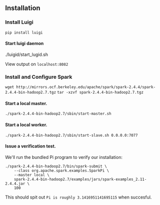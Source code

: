 ## Installation

### Install Luigi
`pip install luigi`

#### Start luigi daemon

./luigid/start_lugid.sh

View output on `localhost:8082`


### Install and Configure Spark
`wget http://mirrors.ocf.berkeley.edu/apache/spark/spark-2.4.4/spark-2.4.4-bin-hadoop2.7.tgz`
`tar -xzvf spark-2.4.4-bin-hadoop2.7.tgz`

#### Start a local master.
`./spark-2.4.4-bin-hadoop2.7/sbin/start-master.sh`

#### Start a local worker.
`./spark-2.4.4-bin-hadoop2.7/sbin/start-slave.sh 0.0.0.0:7077`


#### Issue a verification test.
We'll run the bundled Pi program to verify our installation:
```
./spark-2.4.4-bin-hadoop2.7/bin/spark-submit \
    --class org.apache.spark.examples.SparkPi \
    --master local \
    spark-2.4.4-bin-hadoop2.7/examples/jars/spark-examples_2.11-2.4.4.jar \
    100
```

This should spit out `Pi is roughly 3.1416951141695115` when succesful.
